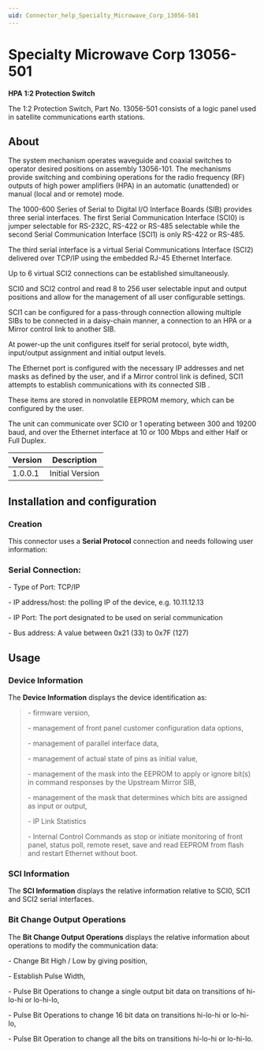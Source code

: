 ```yaml
---
uid: Connector_help_Specialty_Microwave_Corp_13056-501
---
```


# Specialty Microwave Corp 13056-501

**HPA 1:2 Protection Switch**

The 1:2 Protection Switch, Part No. 13056-501 consists of a logic panel used in satellite communications earth stations.

## About

The system mechanism operates waveguide and coaxial switches to operator desired positions on assembly 13056-101. The mechanisms provide switching and combining operations for the radio frequency (RF) outputs of high power amplifiers (HPA) in an automatic (unattended) or manual (local and or remote) mode.

The 1000-600 Series of Serial to Digital I/O Interface Boards (SIB) provides three serial interfaces. The first Serial Communication Interface (SCI0) is jumper selectable for RS-232C, RS-422 or RS-485 selectable while the second Serial Communication Interface (SCI1) is only RS-422 or RS-485.

The third serial interface is a virtual Serial Communications Interface (SCI2) delivered over TCP/IP using the embedded RJ-45 Ethernet Interface.

Up to 6 virtual SCI2 connections can be established simultaneously.

SCI0 and SCI2 control and read 8 to 256 user selectable input and output positions and allow for the management of all user configurable settings.

SCI1 can be configured for a pass-through connection allowing multiple SIBs to be connected in a daisy-chain manner, a connection to an HPA or a Mirror control link to another SIB.

At power-up the unit configures itself for serial protocol, byte width, input/output assignment and initial output levels.

The Ethernet port is configured with the necessary IP addresses and net masks as defined by the user, and if a Mirror control link is defined, SCI1 attempts to establish communications with its connected SIB .

These items are stored in nonvolatile EEPROM memory, which can be configured by the user.

The unit can communicate over SCI0 or 1 operating between 300 and 19200 baud, and over the Ethernet interface at 10 or 100 Mbps and either Half or Full Duplex.

| **Version** | **Description** |
|-------------|-----------------|
| 1.0.0.1     | Initial Version |

## Installation and configuration

### Creation

This connector uses a **Serial Protocol** connection and needs following user information:

### Serial Connection:

\- Type of Port: TCP/IP

\- IP address/host: the polling IP of the device, e.g. 10.11.12.13

\- IP Port: The port designated to be used on serial communication

\- Bus address: A value between 0x21 (33) to 0x7F (127)

## Usage

### Device Information

The **Device Information** displays the device identification as:

> \- firmware version,
>
> \- management of front panel customer configuration data options,
>
> \- management of parallel interface data,
>
> \- management of actual state of pins as initial value,
>
> \- management of the mask into the EEPROM to apply or ignore bit(s) in command responses by the Upstream Mirror SIB,
>
> \- management of the mask that determines which bits are assigned as input or output,
>
> \- IP Link Statistics
>
> \- Internal Control Commands as stop or initiate monitoring of front panel, status poll, remote reset, save and read EEPROM from flash and restart Ethernet without boot.

### SCI Information

The **SCI Information** displays the relative information relative to SCI0, SCI1 and SCI2 serial interfaces.

### Bit Change Output Operations

The **Bit Change Output Operations** displays the relative information about operations to modify the communication data:

\- Change Bit High / Low by giving position,

\- Establish Pulse Width,

\- Pulse Bit Operations to change a single output bit data on transitions of hi-lo-hi or lo-hi-lo,

\- Pulse Bit Operations to change 16 bit data on transitions hi-lo-hi or lo-hi-lo,

\- Pulse Bit Operation to change all the bits on transitions hi-lo-hi or lo-hi-lo.
